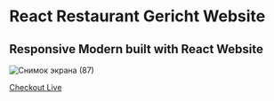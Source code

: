 # React Restaurant Gericht Website

## Responsive Modern built with React Website





![Снимок экрана (87)](https://github.com/AnnaGeld/Restaurant-Gericht-Website/assets/119164891/12278fd7-790c-4d90-b535-0d4aa1ee04c3)

[Checkout Live](https://guileless-rugelach-8747d7.netlify.app/)
